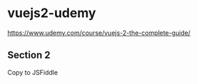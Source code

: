 # vuejs2-udemy

https://www.udemy.com/course/vuejs-2-the-complete-guide/

## Section 2

Copy to JSFiddle
